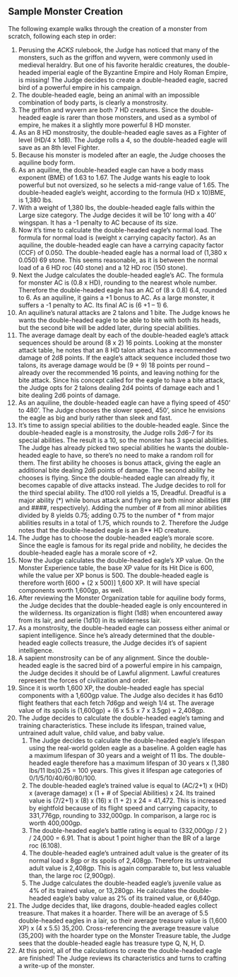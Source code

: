 ## Sample Monster Creation

The following example walks through the creation of a monster from scratch, following each step in order:

1. Perusing the *ACKS* rulebook, the Judge has noticed that many of the monsters, such as the griffon and wyvern, were commonly used in medieval heraldry. But one of his favorite heraldic creatures, the double-headed imperial eagle of the Byzantine Empire and Holy Roman Empire, is missing! The Judge decides to create a double-headed eagle, sacred bird of a powerful empire in his campaign.
2. The double-headed eagle, being an animal with an impossible combination of body parts, is clearly a monstrosity.
3. The griffon and wyvern are both 7 HD creatures. Since the double-headed eagle is rarer than those monsters, and used as a symbol of empire, he makes it a slightly more powerful 8 HD monster.
4. As an 8 HD monstrosity, the double-headed eagle saves as a Fighter of level (HD/4 x 1d8). The Judge rolls a 4, so the double-headed eagle will save as an 8th level Fighter.
5. Because his monster is modeled after an eagle, the Judge chooses the aquiline body form.
6. As an aquiline, the double-headed eagle can have a body mass exponent (BME) of 1.63 to 1.67. The Judge wants his eagle to look powerful but not oversized, so he selects a mid-range value of 1.65. The double-headed eagle’s weight, according to the formula (HD x 10)BME, is 1,380 lbs.
7. With a weight of 1,380 lbs, the double-headed eagle falls within the Large size category. The Judge decides it will be 10’ long with a 40’ wingspan. It has a -1 penalty to AC because of its size.
8. Now it’s time to calculate the double-headed eagle’s normal load. The formula for normal load is (weight x carrying capacity factor). As an aquiline, the double-headed eagle can have a carrying capacity factor (CCF) of 0.050. The double-headed eagle has a normal load of (1,380 x 0.050) 69 stone. This seems reasonable, as it is between the normal load of a 6 HD roc (40 stone) and a 12 HD roc (150 stone).
9. Next the Judge calculates the double-headed eagle’s AC. The formula for monster AC is (0.8 x HD), rounding to the nearest whole number. Therefore the double-headed eagle has an AC of (8 x 0.8) 6.4, rounded to 6. As an aquiline, it gains a +1 bonus to AC. As a large monster, it suffers a -1 penalty to AC. Its final AC is (6 +1 – 1) 6.
10. An aquiline’s natural attacks are 2 talons and 1 bite. The Judge knows he wants the double-headed eagle to be able to bite with both its heads, but the second bite will be added later, during special abilities.
11. The average damage dealt by each of the double-headed eagle’s attack sequences should be around (8 x 2) 16 points. Looking at the monster attack table, he notes that an 8 HD talon attack has a recommended damage of 2d8 points. If the eagle’s attack sequence included those two talons, its average damage would be (9 + 9) 18 points per round – already over the recommended 16 points, and leaving nothing for the bite attack. Since his concept called for the eagle to have a bite attack, the Judge opts for 2 talons dealing 2d4 points of damage each and 1 bite dealing 2d6 points of damage.
12. As an aquiline, the double-headed eagle can have a flying speed of 450’ to 480’. The Judge chooses the slower speed, 450’, since he envisions the eagle as big and burly rather than sleek and fast.
13. It’s time to assign special abilities to the double-headed eagle. Since the double-headed eagle is a monstrosity, the Judge rolls 2d6-7 for its special abilities. The result is a 10, so the monster has 3 special abilities. The Judge has already picked two special abilities he wants the double-headed eagle to have, so there’s no need to make a random roll for them. The first ability he chooses is bonus attack, giving the eagle an additional bite dealing 2d6 points of damage. The second ability he chooses is flying. Since the double-headed eagle can already fly, it becomes capable of dive attacks instead. The Judge decides to roll for the third special ability. The d100 roll yields a 15, Dreadful. Dreadful is a major ability (\*) while bonus attack and flying are both minor abilities (## and ####, respectively). Adding the number of # from all minor abilities divided by 8 yields 0.75; adding 0.75 to the number of \* from major abilities results in a total of 1.75, which rounds to 2. Therefore the Judge notes that the double-headed eagle is an 8\*\* HD creature.
14. The Judge has to choose the double-headed eagle’s morale score. Since the eagle is famous for its regal pride and nobility, he decides the double-headed eagle has a morale score of +2.
15. Now the Judge calculates the double-headed eagle’s XP value. On the Monster Experience table, the base XP value for its Hit Dice is 600, while the value per XP bonus is 500. The double-headed eagle is therefore worth [600 + (2 x 500)] 1,600 XP. It will have special components worth 1,600gp, as well.
16. After reviewing the Monster Organization table for aquiline body forms, the Judge decides that the double-headed eagle is only encountered in the wilderness. Its organization is flight (1d8) when encountered away from its lair, and aerie (1d10) in its wilderness lair.
17. As a monstrosity, the double-headed eagle can possess either animal or sapient intelligence. Since he’s already determined that the double-headed eagle collects treasure, the Judge decides it’s of sapient intelligence.
18. A sapient monstrosity can be of any alignment. Since the double-headed eagle is the sacred bird of a powerful empire in his campaign, the Judge decides it should be of Lawful alignment. Lawful creatures represent the forces of civilization and order.
19. Since it is worth 1,600 XP, the double-headed eagle has special components with a 1,600gp value. The Judge also decides it has 6d10 flight feathers that each fetch 7d6gp and weigh 1/4 st. The average value of its spoils is (1,600gp) + (6 x 5.5 x 7 x 3.5gp) = 2,408gp.
20. The Judge decides to calculate the double-headed eagle’s taming and training characteristics. These include its lifespan, trained value, untrained adult value, child value, and baby value.
    1. The Judge decides to calculate the double-headed eagle’s lifespan using the real-world golden eagle as a baseline. A golden eagle has a maximum lifespan of 30 years and a weight of 11 lbs. The double-headed eagle therefore has a maximum lifespan of 30 years x (1,380 lbs/11 lbs)0.25 = 100 years. This gives it lifespan age categories of 0/1/5/10/40/60/80/100.
    2. The double-headed eagle’s trained value is equal to (AC/2+1) x (HD) x (average damage) x (1 + # of Special Abilities) x 24. Its trained value is (7/2+1) x (8) x (16) x (1 + 2) x 24 = 41,472. This is increased by eightfold because of its flight speed and carrying capacity, to 331,776gp, rounding to 332,000gp. In comparison, a large roc is worth 400,000gp.
    3. The double-headed eagle’s battle rating is equal to (332,000gp / 2 ) / 24,000 = 6.91. That is about 1 point higher than the BR of a large roc (6.108).
    4. The double-headed eagle’s untrained adult value is the greater of its normal load x 8gp or its spoils of 2,408gp. Therefore its untrained adult value is 2,408gp. This is again comparable to, but less valuable than, the large roc (2,900gp).
    5. The Judge calculates the double-headed eagle’s juvenile value as 4% of its trained value, or 13,280gp. He calculates the double-headed eagle’s baby value as 2% of its trained value, or 6,640gp.
21. The Judge decides that, like dragons, double-headed eagles collect treasure. That makes it a hoarder. There will be an average of 5.5 double-headed eagles in a lair, so their average treasure value is (1,600 XP) x (4 x 5.5) 35,200. Cross-referencing the average treasure value (35,200) with the hoarder type on the Monster Treasure table, the Judge sees that the double-headed eagle has treasure type Q, N, H, D.
22. At this point, all of the calculations to create the double-headed eagle are finished! The Judge reviews its characteristics and turns to crafting a write-up of the monster.
